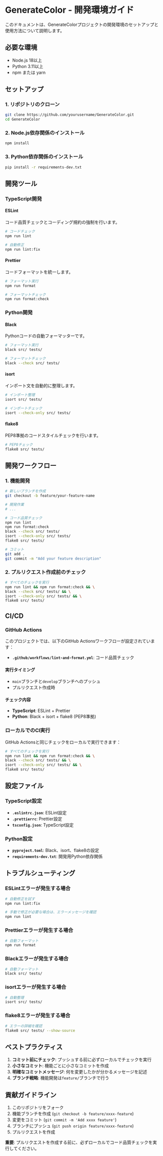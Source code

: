 # GenerateColor - 開発環境ガイド

このドキュメントは、GenerateColorプロジェクトの開発環境のセットアップと使用方法について説明します。

## 必要な環境

- Node.js 18以上
- Python 3.11以上
- npm または yarn

## セットアップ

### 1. リポジトリのクローン

```bash
git clone https://github.com/yourusername/GenerateColor.git
cd GenerateColor
```

### 2. Node.js依存関係のインストール

```bash
npm install
```

### 3. Python依存関係のインストール

```bash
pip install -r requirements-dev.txt
```

## 開発ツール

### TypeScript開発

#### ESLint

コード品質チェックとコーディング規約の強制を行います。

```bash
# コードチェック
npm run lint

# 自動修正
npm run lint:fix
```

#### Prettier

コードフォーマットを統一します。

```bash
# フォーマット実行
npm run format

# フォーマットチェック
npm run format:check
```

### Python開発

#### Black

Pythonコードの自動フォーマッターです。

```bash
# フォーマット実行
black src/ tests/

# フォーマットチェック
black --check src/ tests/
```

#### isort

インポート文を自動的に整理します。

```bash
# インポート整理
isort src/ tests/

# インポートチェック
isort --check-only src/ tests/
```

#### flake8

PEP8準拠のコードスタイルチェックを行います。

```bash
# PEP8チェック
flake8 src/ tests/
```

## 開発ワークフロー

### 1. 機能開発

```bash
# 新しいブランチを作成
git checkout -b feature/your-feature-name

# 開発作業
# ...

# コード品質チェック
npm run lint
npm run format:check
black --check src/ tests/
isort --check-only src/ tests/
flake8 src/ tests/

# コミット
git add .
git commit -m "Add your feature description"
```

### 2. プルリクエスト作成前のチェック

```bash
# すべてのチェックを実行
npm run lint && npm run format:check && \
black --check src/ tests/ && \
isort --check-only src/ tests/ && \
flake8 src/ tests/
```

## CI/CD

### GitHub Actions

このプロジェクトでは、以下のGitHub Actionsワークフローが設定されています：

- **`.github/workflows/lint-and-format.yml`**: コード品質チェック

#### 実行タイミング

- `main`ブランチと`develop`ブランチへのプッシュ
- プルリクエスト作成時

#### チェック内容

- **TypeScript**: ESLint + Prettier
- **Python**: Black + isort + flake8 (PEP8準拠)

### ローカルでのCI実行

GitHub Actionsと同じチェックをローカルで実行できます：

```bash
# すべてのチェックを実行
npm run lint && npm run format:check && \
black --check src/ tests/ && \
isort --check-only src/ tests/ && \
flake8 src/ tests/
```

## 設定ファイル

### TypeScript設定

- **`.eslintrc.json`**: ESLint設定
- **`.prettierrc`**: Prettier設定
- **`tsconfig.json`**: TypeScript設定

### Python設定

- **`pyproject.toml`**: Black、isort、flake8の設定
- **`requirements-dev.txt`**: 開発用Python依存関係

## トラブルシューティング

### ESLintエラーが発生する場合

```bash
# 自動修正を試す
npm run lint:fix

# 手動で修正が必要な場合は、エラーメッセージを確認
npm run lint
```

### Prettierエラーが発生する場合

```bash
# 自動フォーマット
npm run format
```

### Blackエラーが発生する場合

```bash
# 自動フォーマット
black src/ tests/
```

### isortエラーが発生する場合

```bash
# 自動整理
isort src/ tests/
```

### flake8エラーが発生する場合

```bash
# エラーの詳細を確認
flake8 src/ tests/ --show-source
```

## ベストプラクティス

1. **コミット前にチェック**: プッシュする前に必ずローカルでチェックを実行
2. **小さなコミット**: 機能ごとに小さなコミットを作成
3. **明確なコミットメッセージ**: 何を変更したかが分かるメッセージを記述
4. **ブランチ戦略**: 機能開発は`feature/`ブランチで行う

## 貢献ガイドライン

1. このリポジトリをフォーク
2. 機能ブランチを作成 (`git checkout -b feature/xxxx-feature`)
3. 変更をコミット (`git commit -m 'Add xxxx feature'`)
4. ブランチにプッシュ (`git push origin feature/xxxx-feature`)
5. プルリクエストを作成

**重要**: プルリクエストを作成する前に、必ずローカルでコード品質チェックを実行してください。
